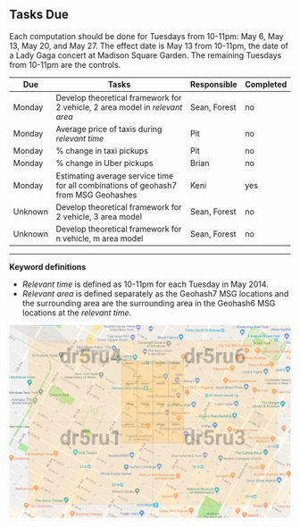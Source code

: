 <h2>Tasks Due</h2>

Each computation should be done for Tuesdays from 10-11pm: May 6, May 13, May 20, and May 27. The effect date is May 13 from 10-11pm, the date of a Lady Gaga concert at Madison Square Garden. The remaining Tuesdays from 10-11pm are the controls.

| Due | Tasks | Responsible | Completed |
| ------------- | ------------- | ------------- | -------------|
| Monday | Develop theoretical framework for 2 vehicle, 2 area model in *relevant area* | Sean, Forest | no |
| Monday | Average price of taxis during *relevant time* | Pit | no |
| Monday | % change in taxi pickups | Pit | no |
| Monday | % change in Uber pickups | Brian | no |
| Monday | Estimating average service time for all combinations of geohash7 from MSG Geohashes | Keni | yes |
| Unknown | Develop theoretical framework for 2 vehicle, 3 area model   | Sean, Forest | no |
| Unknown | Develop theoretical framework for n vehicle, m area model   | Sean, Forest | no |

---

**Keyword definitions**
- *Relevant time* is defined as 10-11pm for each Tuesday in May 2014.
- *Relevant area* is defined separately as the Geohash7 MSG locations and the surrounding area are the surrounding area in the Geohash6 MSG locations at the *relevant time*.

<p align="center">
  <img src="Relevant Area.png" width="1000"/>
</p>
